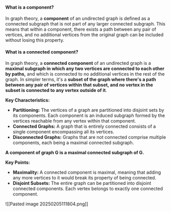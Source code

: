 #### What is a component?
In graph theory, a **component** of an undirected graph is defined as a connected subgraph that is not part of any larger connected subgraph. This means that within a component, there exists a path between any pair of vertices, and no additional vertices from the original graph can be included without losing this property.

#### What is a connected component?
In graph theory, a **connected component** of an undirected graph is a **maximal subgraph in which any two vertices are connected to each other by paths,** and which is connected to no additional vertices in the rest of the graph. In simpler terms, it's a **subset of the graph where there's a path between any pair of vertices within that subset, and no vertex in the subset is connected to any vertex outside of it**.

**Key Characteristics:**
- **Partitioning:** The vertices of a graph are partitioned into disjoint sets by its components. Each component is an induced subgraph formed by the vertices reachable from any vertex within that component.
- **Connected Graphs:** A graph that is entirely connected consists of a single component encompassing all its vertices.
- **Disconnected Graphs:** Graphs that are not connected comprise multiple components, each being a maximal connected subgraph.

**A component of graph G is a maximal connected subgraph of G.**

**Key Points:**
- **Maximality:** A connected component is maximal, meaning that adding any more vertices to it would break its property of being connected.
- **Disjoint Subsets:** The entire graph can be partitioned into disjoint connected components. Each vertex belongs to exactly one connected component.

![[Pasted image 20250205111804.png]]


